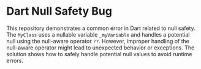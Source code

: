 # Dart Null Safety Bug

This repository demonstrates a common error in Dart related to null safety.  The `MyClass` uses a nullable variable `_myVariable` and handles a potential null using the null-aware operator `??`. However, improper handling of the null-aware operator might lead to unexpected behavior or exceptions.  The solution shows how to safely handle potential null values to avoid runtime errors.